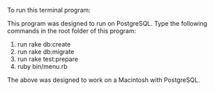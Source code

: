 To run this terminal program:

This program was designed to run on PostgreSQL. Type the following commands in the root folder of this program:
1) run rake db:create
2) run rake db:migrate
3) run rake test:prepare
4) ruby bin/menu.rb

The above was designed to work on a Macintosh with PostgreSQL.